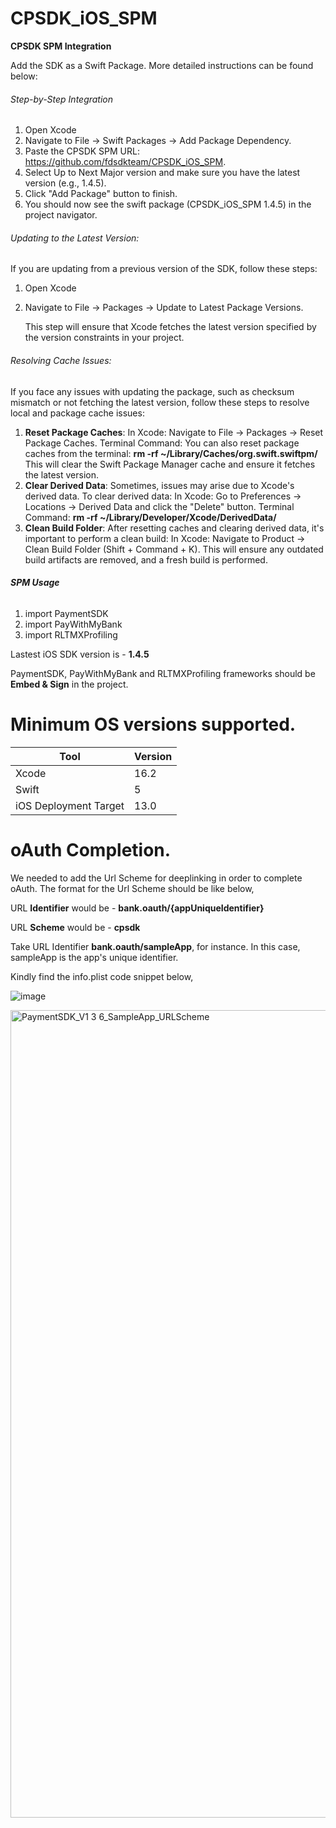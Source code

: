 # CPSDK_iOS_SPM

**CPSDK SPM Integration**

Add the SDK as a Swift Package. More detailed instructions can be found below:

###### Step-by-Step Integration

1. Open Xcode
2. Navigate to File -> Swift Packages -> Add Package Dependency.
3. Paste the CPSDK SPM URL: https://github.com/fdsdkteam/CPSDK_iOS_SPM.
4. Select Up to Next Major version and make sure you have the latest version (e.g., 1.4.5).
5. Click "Add Package" button to finish.
6. You should now see the swift package (CPSDK_iOS_SPM 1.4.5) in the project navigator.

###### Updating to the Latest Version:
If you are updating from a previous version of the SDK, follow these steps:
1.	Open Xcode
2.	Navigate to File -> Packages -> Update to Latest Package Versions.

  	This step will ensure that Xcode fetches the latest version specified by the version constraints in your project.
  	
  	
###### Resolving Cache Issues:
If you face any issues with updating the package, such as checksum mismatch or not fetching the latest version, follow these steps to resolve local and package cache issues:
1.	**Reset Package Caches**:
   In Xcode: Navigate to File -> Packages -> Reset Package Caches.
  	Terminal Command: You can also reset package caches from the terminal:
  	**rm -rf ~/Library/Caches/org.swift.swiftpm/**
  	This will clear the Swift Package Manager cache and ensure it fetches the latest version.
2.	**Clear Derived Data**:
   Sometimes, issues may arise due to Xcode's derived data.
  	To clear derived data:
  	In Xcode: Go to Preferences -> Locations -> Derived Data and click the "Delete" button.
	Terminal Command: **rm -rf ~/Library/Developer/Xcode/DerivedData/**
3. **Clean Build Folder**:
   After resetting caches and clearing derived data, it's important to perform a clean build:
   In Xcode: Navigate to Product -> Clean Build Folder (Shift + Command + K).
   This will ensure any outdated build artifacts are removed, and a fresh build is performed.



###### **SPM Usage**

1. import PaymentSDK
2. import PayWithMyBank
3. import RLTMXProfiling

Lastest iOS SDK version is - **1.4.5**

PaymentSDK, PayWithMyBank and RLTMXProfiling frameworks should be **Embed & Sign** in the project.


# **Minimum OS versions supported.**

| Tool| Version| 
|---------------|------|
|Xcode |16.2| 
|Swift |5|
|iOS Deployment Target |13.0| 



# **oAuth Completion.**

We needed to add the Url Scheme for deeplinking in order to complete oAuth. The format for the Url Scheme should be like below,

URL **Identifier** would be - **bank.oauth/{appUniqueIdentifier}**

URL **Scheme** would be - **cpsdk**

Take URL Identifier **bank.oauth/sampleApp**, for instance. In this case, sampleApp is the app's unique identifier.

Kindly find the info.plist code snippet below,

![image](https://github.com/user-attachments/assets/3e0d4f75-e539-4aef-9a1f-f0b2c00f10cf)



<img width="1292" alt="PaymentSDK_V1 3 6_SampleApp_URLScheme" src="https://github.com/user-attachments/assets/6c1b13f4-b14a-41ac-8860-1e67bca52c65">
